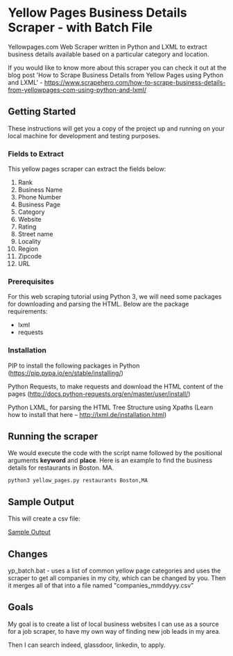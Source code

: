 # Yellow Pages Business Details Scraper - with Batch File

Yellowpages.com Web Scraper written in Python and LXML to extract business details available based on a particular category and location.

If you would like to know more about this scraper you can check it out at the blog post 'How to Scrape Business Details from Yellow Pages using Python and LXML' - https://www.scrapehero.com/how-to-scrape-business-details-from-yellowpages-com-using-python-and-lxml/

## Getting Started

These instructions will get you a copy of the project up and running on your local machine for development and testing purposes.

### Fields to Extract

This yellow pages scraper can extract the fields below:

1. Rank
2. Business Name
3. Phone Number
4. Business Page
5. Category
6. Website
7. Rating
8. Street name
9. Locality
10. Region
11. Zipcode
12. URL

### Prerequisites

For this web scraping tutorial using Python 3, we will need some packages for downloading and parsing the HTML. 
Below are the package requirements:

 - lxml
 - requests

### Installation

PIP to install the following packages in Python (https://pip.pypa.io/en/stable/installing/) 

Python Requests, to make requests and download the HTML content of the pages (http://docs.python-requests.org/en/master/user/install/)

Python LXML, for parsing the HTML Tree Structure using Xpaths (Learn how to install that here – http://lxml.de/installation.html)

## Running the scraper
We would execute the code with the script name followed by the positional arguments **keyword** and **place**. Here is an example
to find the business details for restaurants in Boston. MA.

```
python3 yellow_pages.py restaurants Boston,MA
```
## Sample Output

This will create a csv file:

[Sample Output](https://raw.githubusercontent.com/scrapehero/yellow_pages/master/restaurants-boston-yellowpages-scraped-data.csv)
 
## Changes

yp_batch.bat - uses a list of common yellow page categories and uses the scraper to get all companies in my city, which can be changed by you. Then it merges all of that into
a file named "companies_mmddyyy.csv"

## Goals

My goal is to create a list of local business websites I can use as a source for a job scraper, to have my own way of finding new job leads in my area.

Then I can search indeed, glassdoor, linkedin, to apply.
 
